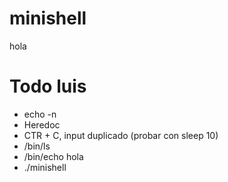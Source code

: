 # minishell
hola

# Todo luis
- echo -n
- Heredoc
- CTR + C, input duplicado (probar con sleep 10)
- /bin/ls
- /bin/echo hola
- ./minishell